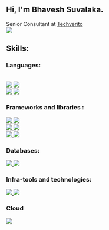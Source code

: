 ## Hi, I'm Bhavesh Suvalaka.
Senior Consultant at <a href="https://github.com/TechVerito"> Techverito </a> <br/>
<img src="https://img.shields.io/badge/Bhavesh Suvalaka-0077B5?style=for-the-badge&logo=linkedin&logoColor=white">

## Skills:
  ### Languages: 
  <br/>
   <a href="https://www.java.com/" target="_blank"> <img src="https://img.shields.io/badge/Java-ED8B00?style=for-the-badge&logo=java&logoColor=white"/>        </a>
   <a href="https://kotlin.org/" target="_blank"><img src="https://img.shields.io/badge/Kotlin-0095D5?&style=for-the-badge&logo=kotlin&logoColor=white"/>      </a> <br />
  <a href="https://devdocs.io/javascript/" target="_blank"><img src="https://img.shields.io/badge/JavaScript-323330?style=for-the-badge&logo=javascript&logoColor=F7DF1E"/> </a>
  <a href="https://www.typescriptlang.org/" target="_blank"> <img src="https://img.shields.io/badge/TypeScript-007ACC?style=for-the-badge&logo=typescript&logoColor=white"/> </a>

  ### Frameworks and libraries :
<a href="https://spring.io/" target="_blank"> <img src="https://img.shields.io/badge/Spring-6DB33F?style=for-the-badge&logo=spring&logoColor=white" /> </a>
<a href="https://spring.io/projects/spring-boot" target="_blank"> <img src="https://img.shields.io/badge/Spring_Boot-F2F4F9?style=for-the-badge&logo=spring-boot"/> </a>
<br/>
<a href="https://graphql.org/" target="_blank"> <img src="https://img.shields.io/badge/GraphQl-E10098?style=for-the-badge&logo=graphql&logoColor=white"/> </a>
  <a href="https://www.apollographql.com/" target="_blank"><img src="https://img.shields.io/badge/Apollo%20GraphQL-311C87?&style=for-the-badge&logo=Apollo%20GraphQL&logoColor=white" />  </a> <br/>
  <a href="https://reactjs.org/" target="_blank"> <img src ="https://img.shields.io/badge/React-20232A?style=for-the-badge&logo=react&logoColor=61DAFB"/> </a>
<a href="https://jestjs.io/" target="_blank"> <img src="https://img.shields.io/badge/Jest-C21325?style=for-the-badge&logo=jest&logoColor=white" /> </a>
<br/>

### Databases:
<a href="https://www.mongodb.com/" target="_blank"> <img src ="https://img.shields.io/badge/MongoDB-4EA94B?style=for-the-badge&logo=mongodb&logoColor=white"/> </a>
<a href="https://www.oracle.com/in/database/" target="_blank"> <img src="https://img.shields.io/badge/Oracle-F80000?style=for-the-badge&logo=Oracle&logoColor=white" /> </a>

### Infra-tools and technologies: 
<a href="https://www.docker.com/" target="_blank"> <img src ="https://img.shields.io/badge/Docker-2CA5E0?style=for-the-badge&logo=docker&logoColor=white"/> </a>
<a href="https://kubernetes.io/" target="_blank"> <img src="https://img.shields.io/badge/kubernetes-326ce5.svg?&style=for-the-badge&logo=kubernetes&logoColor=white"/> </a>

### Cloud 
<a href="https://aws.amazon.com/" target="_blank"> <img src="https://img.shields.io/badge/Amazon_AWS-FF9900?style=for-the-badge&logo=amazonaws&logoColor=white" />
